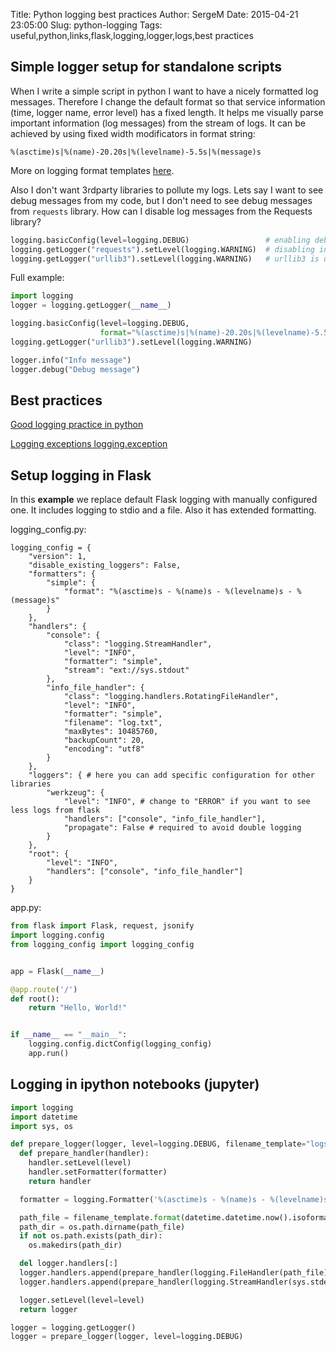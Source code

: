 Title: Python logging best practices
Author: SergeM
Date: 2015-04-21 23:05:00
Slug: python-logging
Tags: useful,python,links,flask,logging,logger,logs,best practices

## Simple logger setup for standalone scripts
When I write a simple script in python I want to have a nicely formatted log messages. 
Therefore I change the default format so that service information (time, logger name, error level) 
has a fixed length. It helps me visually parse important information (log messages) from the stream of logs.
It can be achieved by using fixed width modificators in format string:
```
%(asctime)s|%(name)-20.20s|%(levelname)-5.5s|%(message)s
```
More on logging format templates [here](https://docs.python.org/3.6/library/logging.html#logrecord-attributes).

Also I don't want 3rdparty libraries to pollute my logs. Lets say I want to see debug messages from my code,
but I don't need to see debug messages from `requests` library. 
How can I disable log messages from the Requests library?
```python
logging.basicConfig(level=logging.DEBUG)                 # enabling debug level for my code
logging.getLogger("requests").setLevel(logging.WARNING)  # disabling info and debug for requests
logging.getLogger("urllib3").setLevel(logging.WARNING)   # urllib3 is used in requests. disable too.
```


Full example:

```python
import logging
logger = logging.getLogger(__name__)

logging.basicConfig(level=logging.DEBUG,
                    format="%(asctime)s|%(name)-20.20s|%(levelname)-5.5s|%(message)s")
logging.getLogger("urllib3").setLevel(logging.WARNING)

logger.info("Info message")
logger.debug("Debug message")
```

## Best practices

[Good logging practice in python](http://victorlin.me/posts/2012/08/26/good-logging-practice-in-python)

[Logging exceptions logging.exception](/logging-exceptions-with-traceback-in.html)

## Setup logging in Flask
In this <b>example</b> we replace default Flask logging with manually configured one. It includes logging to stdio and a file. Also it has extended formatting.


logging_config.py:
```
logging_config = {
    "version": 1,
    "disable_existing_loggers": False,
    "formatters": {
        "simple": {
            "format": "%(asctime)s - %(name)s - %(levelname)s - %(message)s"
        }
    },
    "handlers": {
        "console": {
            "class": "logging.StreamHandler",
            "level": "INFO",
            "formatter": "simple",
            "stream": "ext://sys.stdout"
        },
        "info_file_handler": {
            "class": "logging.handlers.RotatingFileHandler",
            "level": "INFO",
            "formatter": "simple",
            "filename": "log.txt",
            "maxBytes": 10485760,
            "backupCount": 20,
            "encoding": "utf8"
        }
    },
    "loggers": { # here you can add specific configuration for other libraries
        "werkzeug": {
            "level": "INFO", # change to "ERROR" if you want to see less logs from flask
            "handlers": ["console", "info_file_handler"],
            "propagate": False # required to avoid double logging
        }
    },
    "root": {
        "level": "INFO",
        "handlers": ["console", "info_file_handler"]
    }
}
```

app.py:

```python
from flask import Flask, request, jsonify
import logging.config
from logging_config import logging_config


app = Flask(__name__)

@app.route('/')
def root():
    return "Hello, World!"


if __name__ == "__main__":
    logging.config.dictConfig(logging_config)
    app.run()
```


## Logging in ipython notebooks (jupyter)
```python
import logging
import datetime
import sys, os

def prepare_logger(logger, level=logging.DEBUG, filename_template="logs/notebook_log_{}.txt"):
  def prepare_handler(handler):
    handler.setLevel(level)
    handler.setFormatter(formatter)
    return handler

  formatter = logging.Formatter('%(asctime)s - %(name)s - %(levelname)s - %(message)s')

  path_file = filename_template.format(datetime.datetime.now().isoformat())
  path_dir = os.path.dirname(path_file)
  if not os.path.exists(path_dir):
    os.makedirs(path_dir)

  del logger.handlers[:]
  logger.handlers.append(prepare_handler(logging.FileHandler(path_file)))
  logger.handlers.append(prepare_handler(logging.StreamHandler(sys.stderr)))

  logger.setLevel(level=level)
  return logger

logger = logging.getLogger()
logger = prepare_logger(logger, level=logging.DEBUG)
```
